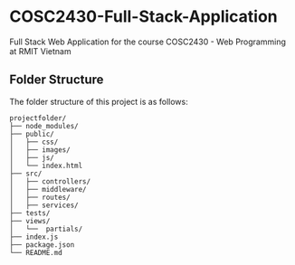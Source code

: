 # COSC2430-Full-Stack-Application
Full Stack Web Application for the course COSC2430 -  Web Programming at RMIT Vietnam

## Folder Structure

The folder structure of this project is as follows:

```
projectfolder/  
├── node_modules/  
├── public/  
│   ├── css/   
│   ├── images/  
│   ├── js/  
│   └── index.html  
├── src/  
│   ├── controllers/  
│   ├── middleware/  
│   ├── routes/  
│   ├── services/  
├── tests/  
├── views/  
│   └──  partials/
├── index.js  
├── package.json  
└── README.md  
